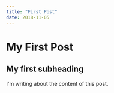 ```yaml
---
title: "First Post"
date: 2018-11-05
---
```


# My First Post

## My first subheading
I'm writing about the content of this post.
